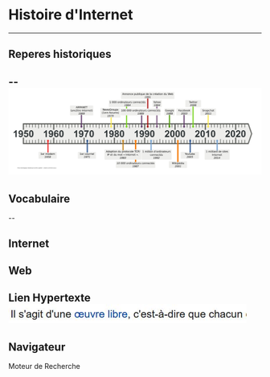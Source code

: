 # Histoire d'Internet
---

## Reperes historiques
--
![image](./frise_chrono_internet.png )
---

## Vocabulaire
--

Internet
--

Web
--

Lien Hypertexte  
![image](./Capture.JPG)
-- 

Navigateur
--

Moteur de Recherche


